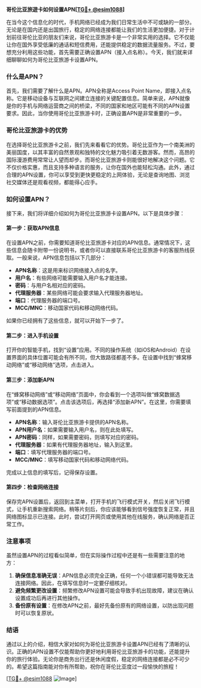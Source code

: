 **哥伦比亚旅遊卡如何设置APN[[TG💪+ @esim1088](https://t.me/s/esim1088)]**

在当今这个信息化的时代，手机网络已经成为我们日常生活中不可或缺的一部分。无论是在国内还是出国旅行，稳定的网络连接都能让我们的生活更加便捷。对于计划前往哥伦比亚的朋友们来说，哥伦比亚旅游卡是一个非常实用的选择。它不仅能让你在国外享受低廉的通话和短信费用，还能提供稳定的数据流量服务。不过，要想充分利用这些功能，首先需要正确设置APN（接入点名称）。今天，我们就来详细聊聊如何为哥伦比亚旅游卡设置APN。

### 什么是APN？

首先，我们需要了解什么是APN。APN全称是Access Point Name，即接入点名称。它是移动设备与互联网之间建立连接的关键配置信息。简单来说，APN就像是你的手机与网络运营商之间的桥梁，不同的国家和地区可能有不同的APN设置要求。因此，当你使用哥伦比亚旅游卡时，正确设置APN是非常重要的一步。

### 哥伦比亚旅游卡的优势

在选择哥伦比亚旅游卡之前，我们先来看看它的优势。哥伦比亚作为一个南美洲的美丽国度，以其丰富的自然景观和独特的文化魅力吸引着无数游客。然而，高昂的国际漫游费用常常让人望而却步。而哥伦比亚旅游卡则能很好地解决这个问题。它不仅价格实惠，而且支持多种语言的服务，让你在国外也能轻松沟通。此外，通过合理的APN设置，你可以享受到更快更稳定的上网体验，无论是查询地图、浏览社交媒体还是观看视频，都能得心应手。

### 如何设置APN？

接下来，我们将详细介绍如何为哥伦比亚旅游卡设置APN。以下是具体步骤：

#### 第一步：获取APN信息

在设置APN之前，你需要知道哥伦比亚旅游卡对应的APN信息。通常情况下，这些信息会随卡附带一份说明书，或者你可以直接联系哥伦比亚旅游卡的客服热线获取。一般来说，APN信息包括以下几部分：

- **APN名称**：这是用来标识网络接入点的名字。
- **用户名**：有些网络可能需要输入用户名才能连接。
- **密码**：与用户名相对应的密码。
- **代理服务器**：某些网络可能会要求输入代理服务器地址。
- **端口**：代理服务器的端口号。
- **MCC/MNC**：移动国家代码和移动网络代码。

如果你已经拥有了这些信息，就可以开始下一步了。

#### 第二步：进入手机设置

打开你的智能手机，找到“设置”应用。不同的操作系统（如iOS和Android）在设置界面的具体位置可能会有所不同，但大致路径都差不多。在设置中找到“蜂窝移动网络”或“移动网络”选项，点击进入。

#### 第三步：添加新APN

在“蜂窝移动网络”或“移动网络”页面中，你会看到一个选项叫做“蜂窝数据选项”或“移动数据选项”。点击该选项后，再选择“添加新APN”。在这里，你需要填写前面提到的APN信息。

- **APN名称**：输入哥伦比亚旅游卡提供的APN名称。
- **APN用户名**：如果需要输入用户名，则在此处填写。
- **APN密码**：同样，如果需要密码，则填写对应的密码。
- **代理服务器**：如果有代理服务器地址，输入到这里。
- **端口**：填写代理服务器的端口号。
- **MCC/MNC**：填写移动国家代码和移动网络代码。

完成以上信息的填写后，记得保存设置。

#### 第四步：检查网络连接

保存完APN设置后，返回到主菜单，打开手机的飞行模式开关，然后关闭飞行模式，让手机重新搜索网络。稍等片刻后，你应该能够看到信号强度恢复正常，并且网络图标显示已连接。此时，尝试打开网页或使用其他在线服务，确认网络是否正常工作。

### 注意事项

虽然设置APN的过程看似简单，但在实际操作过程中还是有一些需要注意的地方：

1. **确保信息准确无误**：APN信息必须完全正确，任何一个小错误都可能导致无法连接网络。因此，在填写信息时一定要仔细核对。
2. **避免频繁更改设置**：频繁修改APN设置可能会导致手机出现故障，建议在确认设置成功后再进行其他操作。
3. **备份原有设置**：在修改APN之前，最好先备份原有的网络设置，以防出现问题时可以恢复原状。

### 结语

通过以上的介绍，相信大家对如何为哥伦比亚旅游卡设置APN已经有了清晰的认识。正确的APN设置不仅能帮助你更好地利用哥伦比亚旅游卡的功能，还能提升你的旅行体验。无论你是商务出行还是休闲度假，稳定的网络连接都是必不可少的。希望这篇指南能对你有所帮助，祝你在哥伦比亚度过一段愉快的旅程！

[[TG💪+ @esim1088](https://t.me/s/esim1088) ![Image](https://i.postimg.cc/4NQfJmqS/Snipaste-2025-05-13-00-14-12.png)]